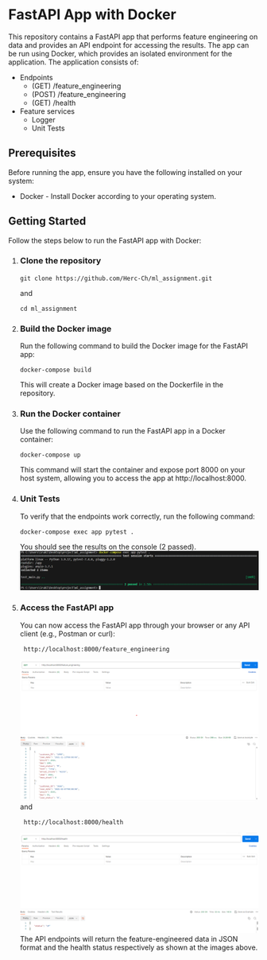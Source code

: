 

# FastAPI App with Docker
This repository contains a FastAPI app that performs feature engineering on data and provides an API endpoint for accessing the results. The app can be run using Docker, which provides an isolated environment for the application. 
The application consists of:

- Endpoints
   * (GET) /feature_engineering 
   * (POST) /feature_engineering 
   * (GET) /health
- Feature services
   * Logger
   * Unit Tests
   

## Prerequisites
Before running the app, ensure you have the following installed on your system:

- Docker - Install Docker according to your operating system.

## Getting Started
Follow the steps below to run the FastAPI app with Docker:

1. ### Clone the repository

       git clone https://github.com/Herc-Ch/ml_assignment.git
   
   and
   
       cd ml_assignment
   
1. ### Build the Docker image

   Run the following command to build the Docker image for the FastAPI app:


       docker-compose build
    This will create a Docker image based on the Dockerfile in the repository.

1. ### Run the Docker container

    Use the following command to run the FastAPI app in a Docker container:


       docker-compose up
   
    This command will start the container and expose port 8000 on your host system, allowing you to access the app at http://localhost:8000.

1. ### Unit Tests

    To verify that the endpoints work correctly, run the following command:

       docker-compose exec app pytest .
    
    You should see the results on the console (2 passed).
   ![alt text](https://github.com/Herc-Ch/ml_assignment/blob/main/tests.png?raw=true)

1. ### Access the FastAPI app

    You can now access the FastAPI app through your browser or any API client (e.g., Postman or curl):


        http://localhost:8000/feature_engineering

   ![alt text](https://github.com/Herc-Ch/ml_assignment/blob/main/Screenshot%202023-08-07%20163715.png?raw=true)
   and
   
        http://localhost:8000/health

    ![alt text](https://github.com/Herc-Ch/ml_assignment/blob/main/health.png?raw=true)
    The API endpoints will return the feature-engineered data in JSON format and the health status respectively as shown at the images above.

